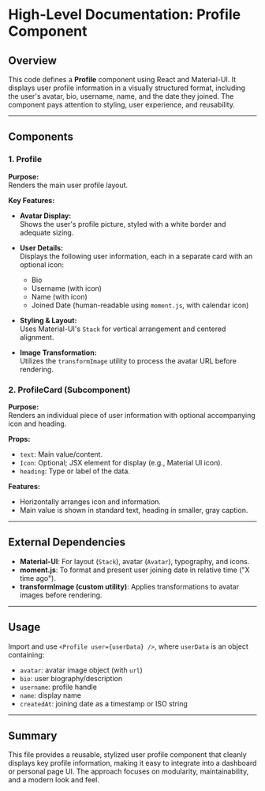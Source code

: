 # High-Level Documentation: Profile Component

## Overview
This code defines a **Profile** component using React and Material-UI. It displays user profile information in a visually structured format, including the user's avatar, bio, username, name, and the date they joined. The component pays attention to styling, user experience, and reusability.

---

## Components

### 1. Profile

**Purpose:**  
Renders the main user profile layout.

**Key Features:**

- **Avatar Display:**  
  Shows the user's profile picture, styled with a white border and adequate sizing.

- **User Details:**  
  Displays the following user information, each in a separate card with an optional icon:
  - Bio
  - Username (with icon)
  - Name (with icon)
  - Joined Date (human-readable using `moment.js`, with calendar icon)

- **Styling & Layout:**  
  Uses Material-UI's `Stack` for vertical arrangement and centered alignment.

- **Image Transformation:**  
  Utilizes the `transformImage` utility to process the avatar URL before rendering.

### 2. ProfileCard (Subcomponent)

**Purpose:**  
Renders an individual piece of user information with optional accompanying icon and heading.

**Props:**
- `text`: Main value/content.
- `Icon`: Optional; JSX element for display (e.g., Material UI icon).
- `heading`: Type or label of the data.

**Features:**
- Horizontally arranges icon and information.
- Main value is shown in standard text, heading in smaller, gray caption.

---

## External Dependencies

- **Material-UI**: For layout (`Stack`), avatar (`Avatar`), typography, and icons.
- **moment.js**: To format and present user joining date in relative time ("X time ago").
- **transformImage (custom utility)**: Applies transformations to avatar images before rendering.

---

## Usage

Import and use `<Profile user={userData} />`, where `userData` is an object containing:
- `avatar`: avatar image object (with `url`)
- `bio`: user biography/description
- `username`: profile handle
- `name`: display name
- `createdAt`: joining date as a timestamp or ISO string

---

## Summary

This file provides a reusable, stylized user profile component that cleanly displays key profile information, making it easy to integrate into a dashboard or personal page UI. The approach focuses on modularity, maintainability, and a modern look and feel.